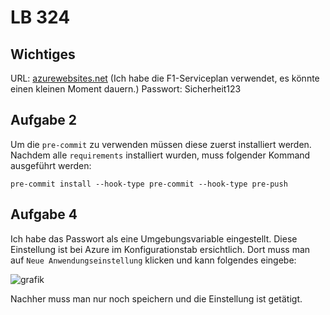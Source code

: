 # LB 324

## Wichtiges
URL: [azurewebsites.net](nicolaeglofflbm324.azurewebsites.net) (Ich habe die F1-Serviceplan verwendet, es könnte einen kleinen Moment dauern.)
Passwort: Sicherheit123

## Aufgabe 2
Um die `pre-commit` zu verwenden müssen diese zuerst installiert werden. Nachdem alle `requirements` installiert wurden, muss folgender Kommand ausgeführt werden:
```
pre-commit install --hook-type pre-commit --hook-type pre-push
```

## Aufgabe 4
Ich habe das Passwort als eine Umgebungsvariable eingestellt. Diese Einstellung ist bei Azure im Konfigurationstab ersichtlich. Dort muss man auf `Neue Anwendungseinstellung` klicken und kann folgendes eingebe:

![grafik](https://github.com/Nicola3341246/NicolaEgloffLB-324/assets/89132258/0514d6cf-c2cd-4edc-a199-f575c1fa1eb3)

Nachher muss man nur noch speichern und die Einstellung ist getätigt.
